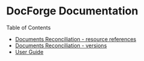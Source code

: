 # DocForge Documentation

Table of Contents
- [Documents Reconciliation - resource references](consistency.md)
- [Documents Reconciliation - versions](versions.md)
- [User Guide](user_guide.md)